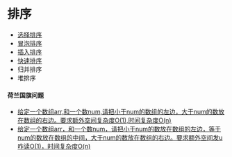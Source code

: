 # 排序

* [选择排序](https://swiftfiddle.com/wql7orkurjdyppzartshmj6zee)
* [冒泡排序](https://swiftfiddle.com/imbgwwthmvd7zawkvyqowecroe)
* [插入排序](https://swiftfiddle.com/q3otq4rrcnax7irle4b6qgfmt4)
* [快速排序](https://swiftfiddle.com/wvdwxtj4ejfunpbl6kpquzo46q)
* 归并排序
* 堆排序

#### 荷兰国旗问题

* [给定一个数组arr,和一个数num,请把小于num的数组的左边，大于num的数放在数组的右边。要求额外空间复杂度O(1),时间复杂度O(n)](https://swiftfiddle.com/gq6dmgwypvg55e47wpbzkogzee)
* [给定一个数组arr，和一个数num，请把小于num的数放在数组的左边，等于num的数放在数组的中间，大于num的数放在数组的右边。要求额外空间发u咋读O(1)，时间复杂度O(n)](https://swiftfiddle.com/daevx3jcgbaate5m2ncaazdxt4)
